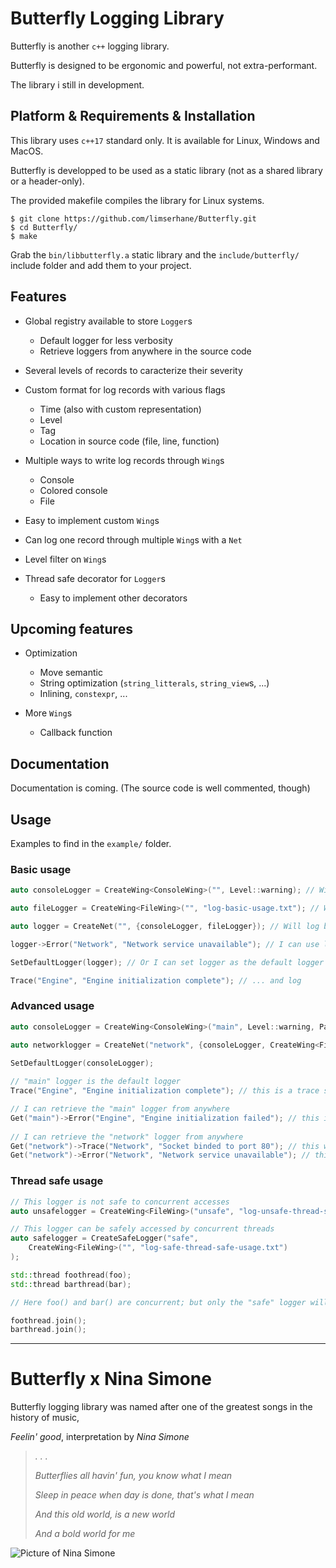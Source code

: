 # Butterfly Logging Library
  
Butterfly is another `c++` logging library.  

Butterfly is designed to be ergonomic and powerful, not extra-performant.  

The library i still in development.  

## Platform & Requirements & Installation

This library uses `c++17` standard only. It is available for Linux, Windows and MacOS.  

Butterfly is developped to be used as a static library (not as a shared library or a header-only).

The provided makefile compiles the library for Linux systems.
```
$ git clone https://github.com/limserhane/Butterfly.git
$ cd Butterfly/
$ make
```
Grab the `bin/libbutterfly.a` static library and the `include/butterfly/` include folder and add them to your project.  


## Features

* Global registry available to store `Logger`s
	* Default logger for less verbosity
	* Retrieve loggers from anywhere in the source code

* Several levels of records to caracterize their severity

* Custom format for log records with various flags
	* Time (also with custom representation)
	* Level
	* Tag
	* Location in source code (file, line, function)

* Multiple ways to write log records through `Wing`s
	* Console
	* Colored console
	* File

* Easy to implement custom `Wing`s

* Can log one record through multiple `Wing`s with a `Net`
* Level filter on `Wing`s

* Thread safe decorator for `Logger`s
	* Easy to implement other decorators

## Upcoming features

* Optimization
	* Move semantic
	* String optimization (`string_litterals`, `string_view`s, ...)
	* Inlining, `constexpr`, ...

* More `Wing`s
	* Callback function

## Documentation

Documentation is coming. (The source code is well commented, though)

## Usage

Examples to find in the `example/` folder.  
    
### Basic usage
 ```c++
auto consoleLogger = CreateWing<ConsoleWing>("", Level::warning); // Will only write in the console records that have a warning or higher level

auto fileLogger = CreateWing<FileWing>("", "log-basic-usage.txt"); // Will write in the "log-basic-usage.txt" file all records (no level specified)

auto logger = CreateNet("", {consoleLogger, fileLogger}); // Will log both in the console logger and in the file logger

logger->Error("Network", "Network service unavailable"); // I can use logger to Log

SetDefaultLogger(logger); // Or I can set logger as the default logger ...

Trace("Engine", "Engine initialization complete"); // ... and log
 ```
### Advanced usage
 ```c++
auto consoleLogger = CreateWing<ConsoleWing>("main", Level::warning, PackageFormatter::CompletePattern); // "main" logger will Log in the console with a different pattern than the default

auto networklogger = CreateNet("network", {consoleLogger, CreateWing<FileWing>("", "log-advanced-usage.txt")}); // "network" logger will Log both in the console and in the file (through a newly created logger)
	
SetDefaultLogger(consoleLogger);

// "main" logger is the default logger
Trace("Engine", "Engine initialization complete"); // this is a trace so it won't Log through main

// I can retrieve the "main" logger from anywhere
Get("main")->Error("Engine", "Engine initialization failed"); // this is an error so it will Log through main
	
// I can retrieve the "network" logger from anywhere
Get("network")->Trace("Network", "Socket binded to port 80"); // this will print both it the file and in the console
Get("network")->Error("Network", "Network service unavailable"); // this will print both it the file and in the console
 ```

### Thread safe usage
```c++
// This logger is not safe to concurrent accesses
auto unsafelogger = CreateWing<FileWing>("unsafe", "log-unsafe-thread-safe-usage.txt");

// This logger can be safely accessed by concurrent threads
auto safelogger = CreateSafeLogger("safe", 
	CreateWing<FileWing>("", "log-safe-thread-safe-usage.txt")
);

std::thread foothread(foo);
std::thread barthread(bar);

// Here foo() and bar() are concurrent; but only the "safe" logger will safely write in "bin/log.txt"

foothread.join();
barthread.join();
```

---   
# Butterfly x Nina Simone 

Butterfly logging library was named after one of the greatest songs in the history of music,

*Feelin' good*, interpretation by *Nina Simone*

> *. . .*
>
> *Butterflies all havin' fun, you know what I mean*  
>
> *Sleep in peace when day is done, that's what I mean*  
>
> *And this old world, is a new world*  
>
> *And a bold world for me*

![Picture of Nina Simone](https://www.numero.com/sites/default/files/images/article/homepage/full/nina-simone-fodder-on-my-wings-album-numero-magazine.jpg)

